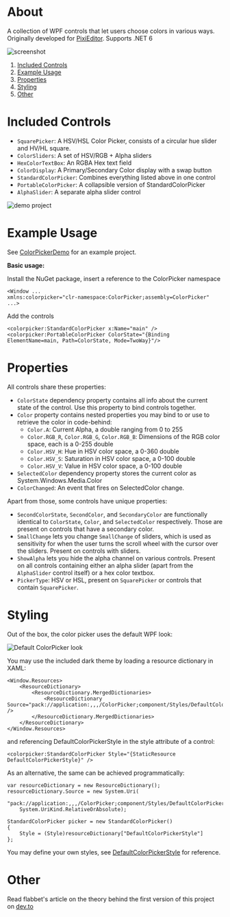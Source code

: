 # About

A collection of WPF controls that let users choose colors in various ways. 
Originally developed for [PixiEditor](https://github.com/PixiEditor/PixiEditor). 
Supports .NET 6

![screenshot](https://i.imgur.com/RGdN0GY.png)

1. [Included Controls](#controls)
1. [Example Usage](#example)
1. [Properties](#properties)
1. [Styling](#styling)
1. [Other](#other)

# Included Controls<a name="controls">

- `SquarePicker`: A HSV/HSL Color Picker, consists of a circular hue slider and HV/HL square.
- `ColorSliders`: A set of HSV/RGB + Alpha sliders
- `HexColorTextBox`: An RGBA Hex text field
- `ColorDisplay`: A Primary/Secondary Color display with a swap button
- `StandardColorPicker`: Combines everything listed above in one control
- `PortableColorPicker`: A collapsible version of StandardColorPicker
- `AlphaSlider`: A separate alpha slider control

![demo project](https://i.imgur.com/k5kszWC.png)
# Example Usage<a name="example">

See [ColorPickerDemo](https://github.com/PixiEditor/ColorPicker/tree/master/ColorPickerDemo) for an example project.

**Basic usage:**

Install the NuGet package, insert a reference to the ColorPicker namespace
```
<Window ...
xmlns:colorpicker="clr-namespace:ColorPicker;assembly=ColorPicker"
...>
```
Add the controls
```
<colorpicker:StandardColorPicker x:Name="main" />
<colorpicker:PortableColorPicker ColorState="{Binding ElementName=main, Path=ColorState, Mode=TwoWay}"/>
```
# Properties<a name="properties">

All controls share these properties:

- `ColorState` dependency property contains all info about the current state of the control. Use this property to bind controls together.
- `Color` property contains nested properties you may bind to or use to retrieve the color in code-behind:
    - `Color.A`: Current Alpha, a double ranging from 0 to 255
    - `Color.RGB_R`, `Color.RGB_G`, `Color.RGB_B`: Dimensions of the RGB color space, each is a 0-255 double
    - `Color.HSV_H`: Hue in HSV color space, a 0-360 double 
    - `Color.HSV_S`: Saturation in HSV color space, a 0-100 double
    - `Color.HSV_V`: Value in HSV color space, a 0-100 double
- `SelectedColor` dependency property stores the current color as System.Windows.Media.Color
- `ColorChanged`: An event that fires on SelectedColor change.

Apart from those, some controls have unique properties:

- `SecondColorState`, `SecondColor`, and `SecondaryColor` are functionally identical to `ColorState`, `Color`, and `SelectedColor` respectively. 
Those are present on controls that have a secondary color.
- `SmallChange` lets you change `SmallChange` of sliders, which is used as sensitivity for when the user
turns the scroll wheel with the cursor over the sliders. Present on controls with sliders.
- `ShowAlpha` lets you hide the alpha channel on various controls. 
Present on all controls containing either an alpha slider (apart from the `AlphaSlider` control itself) or a hex color textbox.
- `PickerType`: HSV or HSL, present on `SquarePicker` or controls that contain `SquarePicker`.

# Styling<a name="styling">

Out of the box, the color picker uses the default WPF look:

![Default ColorPicker look](https://i.imgur.com/AyweTmS.png)

You may use the included dark theme by loading a resource dictionary in XAML:
```
<Window.Resources>
    <ResourceDictionary>
        <ResourceDictionary.MergedDictionaries>
            <ResourceDictionary Source="pack://application:,,,/ColorPicker;component/Styles/DefaultColorPickerStyle.xaml" />
        </ResourceDictionary.MergedDictionaries>
    </ResourceDictionary>
</Window.Resources>
```
and referencing DefaultColorPickerStyle in the style attribute of a control:
```
<colorpicker:StandardColorPicker Style="{StaticResource DefaultColorPickerStyle}" />
```

As an alternative, the same can be achieved programmatically:
```
var resourceDictionary = new ResourceDictionary();
resourceDictionary.Source = new System.Uri(
    "pack://application:,,,/ColorPicker;component/Styles/DefaultColorPickerStyle.xaml",
    System.UriKind.RelativeOrAbsolute);

StandardColorPicker picker = new StandardColorPicker()
{
    Style = (Style)resourceDictionary["DefaultColorPickerStyle"]
};
```

You may define your own styles, see 
[DefaultColorPickerStyle](https://github.com/PixiEditor/ColorPicker/blob/master/src/ColorPicker/Styles/DefaultColorPickerStyle.xaml) 
for reference.

# Other<a name="other">

Read flabbet's article on the theory behind the first version of this project on [dev.to](https://dev.to/flabbet/how-does-color-pickers-work-1275)
